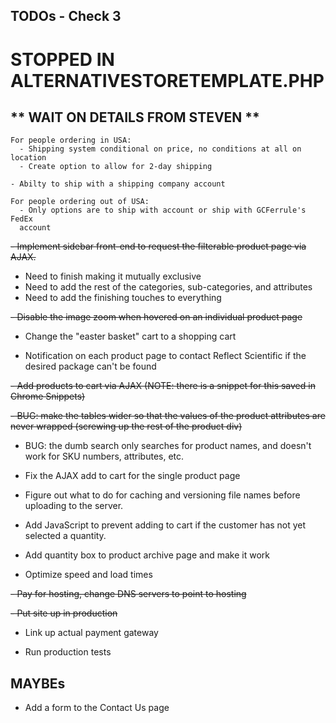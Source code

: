## TODOs - Check 3

# STOPPED IN ALTERNATIVESTORETEMPLATE.PHP

** WAIT ON DETAILS FROM STEVEN **
--------------------------------------

    For people ordering in USA:
      - Shipping system conditional on price, no conditions at all on location
      - Create option to allow for 2-day shipping

    - Abilty to ship with a shipping company account

    For people ordering out of USA:
      - Only options are to ship with account or ship with GCFerrule's FedEx
      account

~~- Implement sidebar front-end to request the filterable product page
via AJAX.~~
- Need to finish making it mutually exclusive
- Need to add the rest of the categories, sub-categories, and attributes
- Need to add the finishing touches to everything

~~- Disable the image zoom when hovered on an individual product page~~

- Change the "easter basket" cart to a shopping cart

- Notification on each product page to contact Reflect Scientific
if the desired package can't be found

~~- Add products to cart via AJAX (NOTE: there is a snippet for this
saved in Chrome Snippets)~~

~~- BUG: make the tables wider so that the values of the product attributes
are never wrapped (screwing up the rest of the product div)~~

- BUG: the dumb search only searches for product names, and doesn't work for
SKU numbers, attributes, etc.

- Fix the AJAX add to cart for the single product page

- Figure out what to do for caching and versioning file names before
uploading to the server.

- Add JavaScript to prevent adding to cart if the customer has not yet
selected a quantity.


- Add quantity box to product archive page and make it work


- Optimize speed and load times

~~- Pay for hosting, change DNS servers to point
to hosting~~

~~- Put site up in production~~

- Link up actual payment gateway

- Run production tests

## MAYBEs

- Add a form to the Contact Us page
